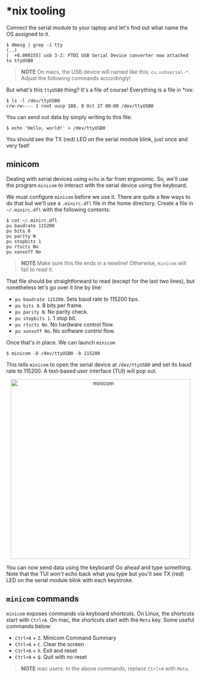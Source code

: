 # *nix tooling

Connect the serial module to your laptop and let's find out what name the OS assigned to it.

``` console
$ dmesg | grep -i tty
(..)
[  +0.000155] usb 3-2: FTDI USB Serial Device converter now attached to ttyUSB0
```

> **NOTE** On macs, the USB device will named like this: `cu.usbserial-*`.  Adjust the following
> commands accordingly!

But what's this `ttyUSB0` thing? It's a file of course! Everything is a file in *nix:

``` console
$ ls -l /dev/ttyUSB0
crw-rw---- 1 root uucp 188, 0 Oct 27 00:00 /dev/ttyUSB0
```

You can send out data by simply writing to this file:

``` console
$ echo 'Hello, world!' > /dev/ttyUSB0
```

You should see the TX (red) LED on the serial module blink, just once and very fast!

## minicom

Dealing with serial devices using `echo` is far from ergonomic. So, we'll use the program `minicom`
to interact with the serial device using the keyboard.

We must configure `minicom` before we use it. There are quite a few ways to do that but we'll use a
`.minirc.dfl` file in the home directory. Create a file in `~/.minirc.dfl` with the following
contents:

``` console
$ cat ~/.minirc.dfl
pu baudrate 115200
pu bits 8
pu parity N
pu stopbits 1
pu rtscts No
pu xonxoff No
```

> **NOTE** Make sure this file ends in a newline! Otherwise, `minicom` will fail to read it.

That file should be straightforward to read (except for the last two lines), but nonetheless let's
go over it line by line:

- `pu baudrate 115200`. Sets baud rate to 115200 bps.
- `pu bits 8`. 8 bits per frame.
- `pu parity N`. No parity check.
- `pu stopbits 1`. 1 stop bit.
- `pu rtscts No`. No hardware control flow.
- `pu xonxoff No`. No software control flow.

Once that's in place. We can launch `minicom`

``` console
$ minicom -D /dev/ttyUSB0 -b 115200
```

This tells `minicom` to open the serial device at `/dev/ttyUSB0` and set its baud rate to 115200.
A text-based user interface (TUI) will pop out.

<p align="center">
<img height="480" title="minicom" src="../assets/minicom.png">
</p>

You can now send data using the keyboard! Go ahead and type something. Note that the TUI *won't*
echo back what you type but you'll see TX (red) LED on the serial module blink with each keystroke.

## `minicom` commands

`minicom` exposes commands via keyboard shortcuts. On Linux, the shortcuts start with `Ctrl+A`. On
mac, the shortcuts start with the `Meta` key. Some useful commands below:

- `Ctrl+A` + `Z`. Minicom Command Summary
- `Ctrl+A` + `C`. Clear the screen
- `Ctrl+A` + `X`. Exit and reset
- `Ctrl+A` + `Q`. Quit with no reset

> **NOTE** mac users: In the above commands, replace `Ctrl+A` with `Meta`.
